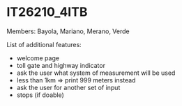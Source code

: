 # IT26210_4ITB
Members: Bayola, Mariano, Merano, Verde
  
List of additional features:
- welcome page 
- toll gate and highway indicator 
- ask the user what system of measurement will be used
- less than 1km => print 999 meters instead
- ask the user for another set of input
- stops (if doable)
